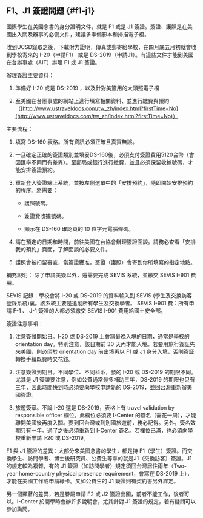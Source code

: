 ## F1、J1 簽證問題 {#f1-j1}

國際學生在美國念書的身分證明文件，就是 F1 或是 J1 簽證。簽證、護照是在美國出入關及辦事的必備文件，建議多準備影本和掃描電子檔。

收到UCSD錄取之後，下載財力證明，傳真或郵寄給學校，在四月底五月初就會收到學校寄來的 I-20（申請F1） 或是 DS-2019（申請J1）。有這些文件才能到美國在台辦事處（AIT）辦理 F1 或 J1 簽證。

辦理簽證主要資料：

1.  準備好 I-20 或是 DS-2019 ，以及針對美簽用的大頭照電子檔

2.  至美國在台辦事處的網站上進行填寫相關資料、並進行繳費與預約（[http://www.ustraveldocs.com/tw_zh/index.html?firstTime=No](http://www.ustraveldocs.com/tw_zh/index.html?firstTime=No)）

主要流程：

1.  填寫 DS-160 表格。所有資訊必須正確且真實無誤。

2.  一旦確定正確的簽證類別並填妥DS-160後，必須支付簽證費用5120台幣（會因匯率不同而有差異）。至郵局或銀行進行繳費，並且必須保留收據號碼，才能安排簽證預約。

3.  重新登入簽證線上系統，並按左側選單中的「安排預約」，隨即開始安排預約的程序。將需要：

    *   護照號碼。

    *   簽證費收據號碼。

    *   顯示在 DS-160 確認頁的 10 位字元電腦條碼。

4.  請在預定的日期和時間，前往美國在台協會辦理簽證面談。請務必查看「安排我的預約」頁面，了解面談的必要文件。

5.  護照會被扣留審查，當簽證獲准，簽證（護照）會寄到你所填寫的指定地點。

補充說明： 除了申請美簽以外，還需要完成 SEVIS 系統，並繳交 SEVIS I-901 費用。

SEVIS 記錄：學校會將 I-20 或 DS-2019 的資料輸入到 SEVIS (學生及交換訪客登錄系統)裏。該系統主要是追蹤所有學生及交換學者。 SEVIS I-901 費：所有申請 F-1 、 J-1 簽證的人都必須繳交 SEVIS I-901 費用給國土安全部。

簽證注意事項：

1.  注意簽證開始日。I-20 或 DS-2019 上會寫最晚入境的日期，通常是學校的 orientation day。特別注意，該日期前 30 天內才能入境。若要用旅行簽証先來美國，則必須於 orientation day 前出境再以 F1 或 J1 身分入境，否則簽証轉換手續既費時又花錢。

2.  注意簽證到期日。不同學位、不同科系，發的 I-20 或 DS-2019 的期限不同。尤其是 J1 簽證要注意，例如公費通常最多補助三年，DS-2019 的期限也只有三年，因此時間快到時必須要向學校申請新的 DS-2019，並回台灣重新辦美國簽證。

3.  旅遊簽章。不論 I-20 還是 DS-2019，表格上有 travel validation by responsible officer 欄位。此欄位必須要 I-Center 的簽名（需花一周），才能離開美國後再度入關。要到回台灣或到別國旅遊前，務必記得。另外，簽名效期只有一年。過了之後必須重新到 I-Center 簽名。若欄位已滿，也必須向學校重新申請 I-20 或 DS-2019。

F1 與 J1 簽證的差異：大部分來美國念書的學生，都是持 F1（學生）簽證。而交換學生、訪問學者、博士後研究員、公費生等拿的就是J1（交換訪客）簽證。J1 的規定較為複雜，有的 J1 簽證（如訪問學者）規定須回台灣居住兩年（Two-year home-country physical presence requirement，會寫在 DS-2019 上），才能在美國工作或申請綠卡。又如公費生的 J1 簽證則有契約書另外詳定。

另一個顯著的差異，若是眷屬申請 F2 或 J2 簽證出國，前者不能工作，後者可以。I-Center 於開學時會辦許多說明會，尤其針對 J1 簽證的規定，若有疑問可以參加詢問。